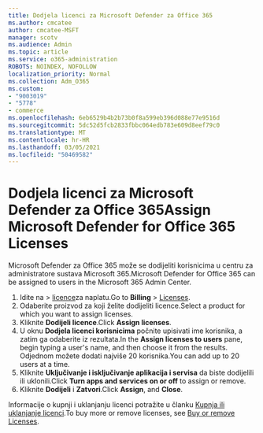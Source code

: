 ```yaml
---
title: Dodjela licenci za Microsoft Defender za Office 365
ms.author: cmcatee
author: cmcatee-MSFT
manager: scotv
ms.audience: Admin
ms.topic: article
ms.service: o365-administration
ROBOTS: NOINDEX, NOFOLLOW
localization_priority: Normal
ms.collection: Adm_O365
ms.custom:
- "9003019"
- "5778"
- commerce
ms.openlocfilehash: 6eb6529b4b2b73b0f8a599eb396d088e77e9516d
ms.sourcegitcommit: 5dc52d5fcb2833fbbc064edb783e609d8eef79c0
ms.translationtype: MT
ms.contentlocale: hr-HR
ms.lasthandoff: 03/05/2021
ms.locfileid: "50469582"
---
```

# <a name="assign-microsoft-defender-for-office-365-licenses"></a><span data-ttu-id="82b00-102">Dodjela licenci za Microsoft Defender za Office 365</span><span class="sxs-lookup"><span data-stu-id="82b00-102">Assign Microsoft Defender for Office 365 Licenses</span></span>

<span data-ttu-id="82b00-103">Microsoft Defender za Office 365 može se dodijeliti korisnicima u centru za administratore sustava Microsoft 365.</span><span class="sxs-lookup"><span data-stu-id="82b00-103">Microsoft Defender for Office 365 can be assigned to users in the Microsoft 365 Admin Center.</span></span>

1. <span data-ttu-id="82b00-104">Idite na   >  [licence](https://go.microsoft.com/fwlink/p/?linkid=842264)za naplatu.</span><span class="sxs-lookup"><span data-stu-id="82b00-104">Go to **Billing** > [Licenses](https://go.microsoft.com/fwlink/p/?linkid=842264).</span></span>
2. <span data-ttu-id="82b00-105">Odaberite proizvod za koji želite dodijeliti licence.</span><span class="sxs-lookup"><span data-stu-id="82b00-105">Select a product for which you want to assign licenses.</span></span>
3. <span data-ttu-id="82b00-106">Kliknite **Dodijeli licence**.</span><span class="sxs-lookup"><span data-stu-id="82b00-106">Click **Assign licenses**.</span></span>
4. <span data-ttu-id="82b00-107">U oknu **Dodjela licenci korisnicima**  počnite upisivati ime korisnika, a zatim ga odaberite iz rezultata.</span><span class="sxs-lookup"><span data-stu-id="82b00-107">In the **Assign licenses to users**  pane, begin typing a user's name, and then choose it from the results.</span></span> <span data-ttu-id="82b00-108">Odjednom možete dodati najviše 20 korisnika.</span><span class="sxs-lookup"><span data-stu-id="82b00-108">You can add up to 20 users at a time.</span></span>
5. <span data-ttu-id="82b00-109">Kliknite **Uključivanje i isključivanje aplikacija i servisa**  da biste dodijelili ili uklonili.</span><span class="sxs-lookup"><span data-stu-id="82b00-109">Click **Turn apps and services on or off**  to assign or remove.</span></span>
6. <span data-ttu-id="82b00-110">Kliknite **Dodijeli** i  **Zatvori**.</span><span class="sxs-lookup"><span data-stu-id="82b00-110">Click **Assign**, and  **Close**.</span></span>

<span data-ttu-id="82b00-111">Informacije o kupnji i uklanjanju licenci potražite u članku [Kupnja ili uklanjanje licenci](https://docs.microsoft.com/microsoft-365/commerce/licenses/buy-licenses#buy-or-remove-licenses-for-your-business-subscription).</span><span class="sxs-lookup"><span data-stu-id="82b00-111">To buy more or remove licenses, see [Buy or remove Licenses](https://docs.microsoft.com/microsoft-365/commerce/licenses/buy-licenses#buy-or-remove-licenses-for-your-business-subscription).</span></span>